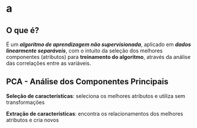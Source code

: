 # a

## O que é?

É um ***algoritmo de aprendizagem não supervisionada***, aplicado em ***dados linearmente separáveis***, com o intuito da seleção dos melhores componentes (atributos) para **treinamento do algoritmo**, através da análise das correlações entre as variáveis.

## PCA - Análise dos Componentes Principais

**Seleção de características**: seleciona os melhores atributos e utiliza sem transformações

**Extração de características**: encontra os relacionamentos dos melhores atributos e cria novos



